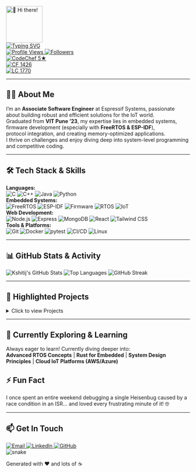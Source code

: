 <!-- 
  Place this in a repo named `kvp1703` so it shows up on your profile.
  Inspired by Apple's clean design with modern animations and minimalism
-->

<link rel="stylesheet" href="style.css">

<!-- Header Section with Subtle Animation -->
<div class="header-section">
  <div class="profile-image-container">
    <img 
      src="https://media.giphy.com/media/hvRJCLFzcasrR4ia7z/giphy.gif" 
      alt="👋 Hi there!" 
      width="100" 
      class="profile-gif"
    />
  </div>
  
  <div class="typing-animation-container">
    <a href="https://github.com/kvp1703">
      <img 
        src="https://readme-typing-svg.herokuapp.com?font=Fira+Code&weight=600&size=30&pause=1000&color=00BFFF¢er=true&vCenter=true&random=false&width=435&lines=Hi+there%2C+I'm+Kshitij+Patil+%F0%9F%9A%80;Associate+Software+Engineer;Firmware+%26+IoT+Developer;Competitive+Programmer;Always+Learning+New+Things" 
        alt="Typing SVG" 
        class="typing-animation"
      />
    </a>
  </div>
</div>

<!-- Profile Stats with Smooth Transitions -->
<div class="stats-grid">
  <a href="https://github.com/kvp1703">
    <img 
      src="https://komarev.com/ghpvc/?username=kvp1703&style=flat-square&color=blueviolet" 
      alt="Profile Views" 
      class="stat-badge"
    />
  </a>
  <a href="https://github.com/kvp1703?tab=followers">
    <img 
      src="https://img.shields.io/github/followers/kvp1703?style=flat-square&logo=github&color=blueviolet" 
      alt="Followers" 
      class="stat-badge"
    />
  </a>
</div>

<!-- Badges Section with Modern Layout -->
<div class="badges-section">
  <div class="badge-card">
    <a href="https://www.codechef.com/users/kshitijvpatil">
      <img 
        src="https://img.shields.io/badge/CodeChef-5%20★-FFD700?style=for-the-badge&logo=codechef&logoColor=white" 
        alt="CodeChef 5★" 
        class="badge"
      />
    </a>
  </div>
  <div class="badge-card">
    <a href="https://codeforces.com/profile/kshitijvpatil">
      <img 
        src="https://img.shields.io/badge/Codeforces-1426-0099ff?style=for-the-badge&logo=codeforces&logoColor=white" 
        alt="CF 1426" 
        class="badge"
      />
    </a>
  </div>
  <div class="badge-card">
    <a href="https://leetcode.com/kvp1703/">
      <img 
        src="https://img.shields.io/badge/LeetCode-1770-orange?style=for-the-badge&logo=leetcode&logoColor=white" 
        alt="LC 1770" 
        class="badge"
      />
    </a>
  </div>
</div>

---

<!-- About Me Section with Clean Typography -->
<h2 class="section-title">👨‍💻 About Me</h2>
<p class="about-text">
  I’m an <strong>Associate Software Engineer</strong> at Espressif Systems, passionate about building robust and efficient solutions for the IoT world.<br />
  Graduated from <strong>VIT Pune ’23</strong>, my expertise lies in embedded systems, firmware development (especially with <strong>FreeRTOS & ESP-IDF</strong>),<br />
  protocol integration, and creating memory-optimized applications. <br />
  I thrive on challenges and enjoy diving deep into system-level programming and competitive coding.
</p>

---

<!-- Skills Section with Modern Card Layout -->
<h2 class="section-title">🛠️ Tech Stack & Skills</h2>
<div class="skills-grid">
  <div class="skills-category">
    <strong>Languages:</strong>
    <div class="skill-icons">
      <img src="https://img.shields.io/badge/C-A8B9CC?style=for-the-badge&logo=c&logoColor=white" alt="C"/>
      <img src="https://img.shields.io/badge/C%2B%2B-00599C?style=for-the-badge&logo=c%2B%2B&logoColor=white" alt="C++"/>
      <img src="https://img.shields.io/badge/Java-ED8B00?style=for-the-badge&logo=openjdk&logoColor=white" alt="Java"/>
      <img src="https://img.shields.io/badge/Python-3776AB?style=for-the-badge&logo=python&logoColor=white" alt="Python"/>
    </div>
  </div>
  <div class="skills-category">
    <strong>Embedded Systems:</strong>
    <div class="skill-icons">
      <img src="https://img.shields.io/badge/FreeRTOS-1A202C?style=for-the-badge&logo=freertos&logoColor=white" alt="FreeRTOS"/>
      <img src="https://img.shields.io/badge/ESP--IDF-E7352C?style=for-the-badge&logo=espressif&logoColor=white" alt="ESP-IDF"/>
      <img src="https://img.shields.io/badge/Firmware-007ACC?style=for-the-badge" alt="Firmware"/>
      <img src="https://img.shields.io/badge/RTOS-FF6F00?style=for-the-badge" alt="RTOS"/>
      <img src="https://img.shields.io/badge/IoT-00979D?style=for-the-badge" alt="IoT"/>
    </div>
  </div>
  <div class="skills-category">
    <strong>Web Development:</strong>
    <div class="skill-icons">
      <img src="https://img.shields.io/badge/Node.js-339933?style=for-the-badge&logo=node.js&logoColor=white" alt="Node.js"/>
      <img src="https://img.shields.io/badge/Express-000000?style=for-the-badge&logo=express&logoColor=white" alt="Express"/>
      <img src="https://img.shields.io/badge/MongoDB-47A248?style=for-the-badge&logo=mongodb&logoColor=white" alt="MongoDB"/>
      <img src="https://img.shields.io/badge/React-61DAFB?style=for-the-badge&logo=react&logoColor=black" alt="React"/>
      <img src="https://img.shields.io/badge/Tailwind_CSS-38B2AC?style=for-the-badge&logo=tailwind-css&logoColor=white" alt="Tailwind CSS"/>
    </div>
  </div>
  <div class="skills-category">
    <strong>Tools & Platforms:</strong>
    <div class="skill-icons">
      <img src="https://img.shields.io/badge/Git-F05032?style=for-the-badge&logo=git&logoColor=white" alt="Git"/>
      <img src="https://img.shields.io/badge/Docker-2496ED?style=for-the-badge&logo=docker&logoColor=white" alt="Docker"/>
      <img src="https://img.shields.io/badge/Pytest-0A9EDC?style=for-the-badge&logo=pytest&logoColor=white" alt="pytest"/>
      <img src="https://img.shields.io/badge/CI/CD-007ACC?style=for-the-badge&logo=githubactions&logoColor=white" alt="CI/CD"/>
      <img src="https://img.shields.io/badge/Linux-FCC624?style=for-the-badge&logo=linux&logoColor=black" alt="Linux"/>
    </div>
  </div>
</div>

---

<!-- GitHub Stats Section with Smooth Animations -->
<h2 class="section-title">📊 GitHub Stats & Activity</h2>
<div class="stats-grid">
  <img 
    src="https://github-readme-stats.vercel.app/api?username=kvp1703&show_icons=true&theme=tokyonight&rank_icon=github&count_private=true&hide_border=true" 
    alt="Kshitij's GitHub Stats" 
    class="stat-card"
  />
  <img 
    src="https://github-readme-stats.vercel.app/api/top-langs/?username=kvp1703&layout=compact&theme=tokyonight&hide_border=true" 
    alt="Top Languages" 
    class="stat-card"
  />
  <img 
    src="https://github-readme-streak-stats.herokuapp.com?user=kvp1703&theme=tokyonight&hide_border=true" 
    alt="GitHub Streak" 
    class="stat-card"
  />
</div>

---

<!-- Projects Section with Modern Card Layout -->
<h2 class="section-title">🚀 Highlighted Projects</h2>
<details class="project-details">
  <summary class="project-summary">Click to view Projects</summary>
  <div class="projects-grid">
    <div class="project-card">
      <h3>OptimOS</h3>
      <p>Building a custom kernel from scratch, implementing multitasking, memory management, and ELF loading. Deep dive into OS fundamentals.</p>
      <div class="project-tags">C | Assembly | Operating Systems</div>
    </div>
    <div class="project-card">
      <h3>Project Kuber</h3>
      <p>Developed an event-driven trading framework for Indian markets, achieving 23% simulated returns. Focused on low-latency and robustness.</p>
      <div class="project-tags">Python | AsyncIO | WebSockets | Trading APIs</div>
    </div>
    <div class="project-card">
      <h3>Drivable Road Detection</h3>
      <p>Applied classical ML techniques (SVM, Image Processing) for autonomous driving, achieving 86.48% accuracy on test datasets.</p>
      <div class="project-tags">Python | OpenCV | Scikit-learn | Machine Learning</div>
    </div>
  </div>
</details>

---

<!-- Learning & Fun Sections with Subtle Animations -->
<h2 class="section-title">🌱 Currently Exploring & Learning</h2>
<p class="learning-text">
  Always eager to learn! Currently diving deeper into: <br/>
  <strong>Advanced RTOS Concepts</strong> | <strong>Rust for Embedded</strong> | <strong>System Design Principles</strong> | <strong>Cloud IoT Platforms (AWS/Azure)</strong>
</p>

<h2 class="section-title">⚡ Fun Fact</h2>
<p class="fun-fact">
  I once spent an entire weekend debugging a single Heisenbug caused by a race condition in an ISR... and loved every frustrating minute of it! 🤓
</p>

---

<!-- Connect Section with Modern Layout -->
<h2 class="section-title">📫 Get In Touch</h2>
<div class="connect-grid">
  <a href="mailto:kshitijvpatil1703@gmail.com">
    <img 
      src="https://img.shields.io/badge/Email-D14836?style=for-the-badge&logo=gmail&logoColor=white" 
      alt="Email" 
      class="connect-badge"
    />
  </a>
  <a href="https://linkedin.com/in/kvp1703">
    <img 
      src="https://img.shields.io/badge/LinkedIn-0A66C2?style=for-the-badge&logo=linkedin&logoColor=white" 
      alt="LinkedIn" 
      class="connect-badge"
    />
  </a>
  <a href="https://github.com/kvp1703">
    <img 
      src="https://img.shields.io/badge/GitHub-181717?style=for-the-badge&logo=github&logoColor=white" 
      alt="GitHub" 
      class="connect-badge"
    />
  </a>
</div>

<!-- Contribution Graph with Smooth Animation -->
<div class="contribution-section">
  <img 
    src="https://raw.githubusercontent.com/kvp1703/kvp1703/main/github-contribution-grid-snake.svg" 
    alt="snake" 
    class="contribution-graph"
  />
</div>

<!-- Footer with Subtle Animation -->
<p class="footer-text">Generated with ❤️ and lots of ☕</p>
